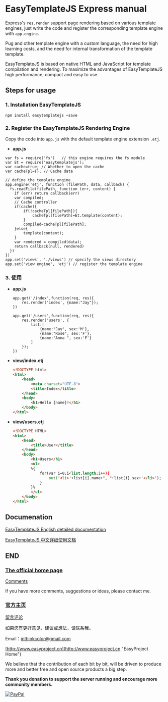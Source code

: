 # EasyTemplateJS Express manual

Express's `res.render` support page rendering based on various template engines, just write the code and register the corresponding template engine with `app.engine`.

Pug and other template engine with a custom language, the need for high learning costs, and the need for internal transformation of the template template.

EasyTemplateJS is based on native HTML and JavaScript for template compilation and rendering. To maximize the advantages of EasyTemplateJS high performance, compact and easy to use.

## Steps for usage

### 1. Installation EasyTemplateJS

```
npm install easytemplatejs –save
```

### 2. Register the EasyTemplateJS Rendering Engine

Copy the code into `app.js` with the default template engine extension `.etj`.

- **app.js**

```JS
var fs = require('fs')   // this engine requires the fs module
var Et = require('easytemplatejs');
var cache=true; // Whether to open the cache
var cacheTpl={}; // Cache data

// define the template engine
app.engine('etj', function (filePath, data, callback) {
  fs.readFile(filePath, function (err, content) {
    if (err) return callback(err)
    var compiled;
    // Cache controller
    if(cache){
	    if(!cacheTpl[filePath]){
	    	cacheTpl[filePath]=Et.template(content);
	    }
	    compiled=cacheTpl[filePath];
    }else{
    	template(content);
    }
    var rendered = compiled(data);
    return callback(null, rendered)
  })
})
app.set('views', './views') // specify the views directory
app.set('view engine', 'etj') // register the template engine
```

### 3. 使用

- **app.js**

	```JS
	app.get('/index',function(req, res){
		res.render('index', {name:"Jay"});
	})
	
	app.get('/users',function(req, res){
		res.render('users', {
			list:[
				{name:"Jay", sex:'M'},
				{name:"Rose", sex:'F'},
				{name:"Anna ", sex:'F'}
			]
		});
	})
	``` 

- **view/index.etj**

	```HTML
	<!DOCTYPE html>
	<html>
		<head>
			<meta charset="UTF-8">
			<title>Index</title>
		</head>
		<body>
			<h1>Hello {name}!</h1>
		</body>
	</html>
	```

- **view/users.etj**

	```HTML
	<!DOCTYPE HTML>
	<html>
		<head>
			<title>User</title>
		</head>
		<body>
			<h1>Users</h1>
			<ul>
			%{
				for(var i=0;i<list.length;i++){
					out('<li>'+list[i].name+", "+list[i].sex+'</li>');	
				}
			}%
			</ul>
		</body>
	</html>
	```

## Documenation

[EasyTemplateJS English detailed documentation](doc/readme_en.md)

[EasyTemplateJS 中文详细使用文档](doc/readme_zh_CN.md)


## END
### [The official home page](http://www.easyproject.cn/easytemplate/en/index.jsp 'The official home page')

[Comments](http://www.easyproject.cn/easytemplate/en/index.jsp#donation 'Comments')

If you have more comments, suggestions or ideas, please contact me.


### [官方主页](http://www.easyproject.cn/easytemplate/zh-cn/index.jsp '官方主页')

[留言评论](http://www.easyproject.cn/easytemplate/zh-cn/index.jsp#donation '留言评论')

如果您有更好意见，建议或想法，请联系我。




Email：<inthinkcolor@gmail.com>

[http://www.easyproject.cn](http://www.easyproject.cn "EasyProject Home")





We believe that the contribution of each bit by bit, will be driven to produce more and better free and open source products a big step.

**Thank you donation to support the server running and encourage more community members.**

[![PayPal](http://www.easyproject.cn/images/paypaldonation5.jpg)](https://www.paypal.me/easyproject/10 "Make payments with PayPal - it's fast, free and secure!")
